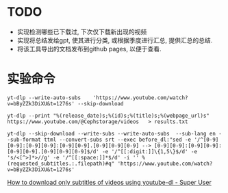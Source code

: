 

# TODO
* 实现检测哪些已下载过, 下次仅下载新出现的视频
* 实现将总结发给gpt, 使其进行分类, 或根据季度进行汇总, 提供汇总的总结.
* 将该工具导出的文档发布到github pages, 以便于查看.


# 实验命令


```
yt-dlp --write-auto-subs    'https://www.youtube.com/watch?v=bByZZk3DiXU&t=1276s' --skip-download

yt-dlp --print "%(release_date)s;%(id)s;%(title)s;%(webpage_url)s"  https://www.youtube.com/@Cephstorage/videos   > results.txt

yt-dlp --skip-download --write-subs --write-auto-subs  --sub-lang en --sub-format ttml --convert-subs srt --exec before_dl:"sed -e '/^[0-9][0-9]:[0-9][0-9]:[0-9][0-9].[0-9][0-9][0-9] --> [0-9][0-9]:[0-9][0-9]:[0-9][0-9].[0-9][0-9][0-9]$/d' -e '/^[[:digit:]]\{1,5\}$/d' -e 's/<[^>]*>//g' -e '/^[[:space:]]*$/d' -i '' %(requested_subtitles.:.filepath)#q" 'https://www.youtube.com/watch?v=bByZZk3DiXU&t=1276s'
```

[How to download only subtitles of videos using youtube\-dl \- Super User](https://superuser.com/questions/927523/how-to-download-only-subtitles-of-videos-using-youtube-dl)